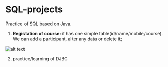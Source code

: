 # SQL-projects

Practice of SQL based on Java.

1. **Registation of course:**  it has one simple table(id/name/mobile/course). We can add a participant, alter any data or delete it;

![alt text](https://github.com/self-harm/SQL-projects/blob/main/SQL.PNG?raw=true)

2. practice/learning of DJBC

